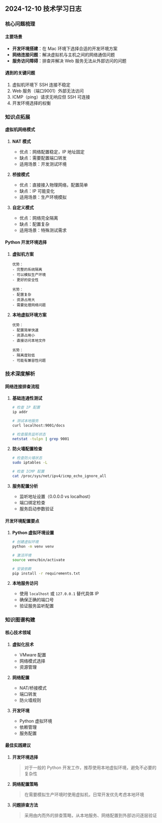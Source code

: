 ## 2024-12-10 技术学习日志

### 核心问题梳理

#### 主要场景
- **开发环境搭建**：在 Mac 环境下选择合适的开发环境方案
- **网络连接问题**：解决虚拟机与主机之间的网络通信问题
- **服务访问障碍**：排查并解决 Web 服务无法从外部访问的问题

#### 遇到的关键问题
1. 虚拟机环境下 SSH 连接不稳定
2. Web 服务（端口9001）外部无法访问
3. ICMP（ping）请求无响应但 SSH 可连接
4. 开发环境选择的权衡

### 知识点拓展

#### 虚拟机网络模式
1. **NAT 模式**
   - 优点：网络配置稳定，IP 地址固定
   - 缺点：需要配置端口转发
   - 适用场景：开发测试环境

2. **桥接模式**
   - 优点：直接接入物理网络，配置简单
   - 缺点：IP 可能变化
   - 适用场景：生产环境模拟

3. **自定义模式**
   - 优点：网络完全隔离
   - 缺点：配置复杂
   - 适用场景：特殊测试需求

#### Python 开发环境选择
1. **虚拟机方案**
   ```plaintext
   优势：
   - 完整的系统隔离
   - 可以模拟生产环境
   - 更好的安全性
   
   劣势：
   - 配置复杂
   - 资源占用大
   - 需要处理网络问题
   ```

2. **本地虚拟环境方案**
   ```plaintext
   优势：
   - 配置简单快速
   - 资源占用小
   - 直接访问本地文件
   
   劣势：
   - 隔离度较低
   - 可能有兼容性问题
   ```

### 技术深度解析

#### 网络连接排查流程
1. **基础连通性测试**
   ```bash
   # 检查 IP 配置
   ip addr
   
   # 测试本地服务
   curl localhost:9001/docs
   
   # 检查服务监听状态
   netstat -tulpn | grep 9001
   ```

2. **防火墙配置检查**
   ```bash
   # 检查防火墙状态
   sudo iptables -L
   
   # 检查 ICMP 配置
   cat /proc/sys/net/ipv4/icmp_echo_ignore_all
   ```

3. **服务配置分析**
   - 监听地址设置（0.0.0.0 vs localhost）
   - 端口绑定检查
   - 服务启动参数验证

#### 开发环境配置要点
1. **Python 虚拟环境设置**
   ```bash
   # 创建虚拟环境
   python -m venv venv
   
   # 激活环境
   source venv/bin/activate
   
   # 安装依赖
   pip install -r requirements.txt
   ```

2. **本地服务访问**
   - 使用 `localhost` 或 `127.0.0.1` 替代具体 IP
   - 确保正确的端口号
   - 验证服务监听配置

### 知识图谱构建

#### 核心技术领域
1. **虚拟化技术**
   - VMware 配置
   - 网络模式选择
   - 资源管理

2. **网络配置**
   - NAT/桥接模式
   - 端口转发
   - 防火墙规则

3. **开发环境**
   - Python 虚拟环境
   - 依赖管理
   - 服务配置

#### 最佳实践建议
1. **开发环境选择**
   > 对于一般的 Python 开发工作，推荐使用本地虚拟环境，避免不必要的复杂性

2. **网络配置策略**
   > 在需要模拟生产环境时使用虚拟机，日常开发优先考虑本地环境

3. **问题排查方法**
   > 采用由内而外的排查策略，从本地服务、网络配置到外部访问逐层验证

